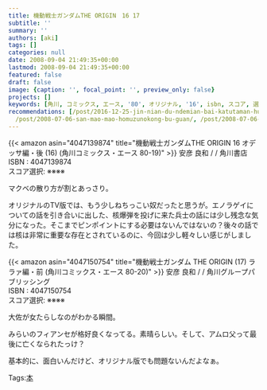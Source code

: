 ```yaml
---
title: 機動戦士ガンダムTHE ORIGIN　16 17
subtitle: ''
summary: ''
authors: [aki]
tags: []
categories: null
date: 2008-09-04 21:49:35+00:00
lastmod: 2008-09-04 21:49:35+00:00
featured: false
draft: false
image: {caption: '', focal_point: '', preview_only: false}
projects: []
keywords: [角川, コミックス, エース, '80', オリジナル, '16', isbn, スコア, 選択, 気分]
recommendations: [/post/2016-12-25-jin-nian-du-ndemian-bai-katutaman-hua-2016nian-bian/,
  /post/2008-07-06-san-mao-mao-homuzunokong-bu-guan/, /post/2008-07-06-nodamekantabire18-20/]
---
```

{{< amazon asin="4047139874" title="機動戦士ガンダムTHE ORIGIN 16 オデッサ編・後 (16) (角川コミックス・エース 80-19)" >}}
安彦 良和 / / 角川書店  
ISBN : 4047139874  
スコア選択: ※※※※  
  
マクベの散り方が割とあっさり。  
  
オリジナルのTV版では、もう少しねちっこい奴だったと思うが。エノラゲイについての話を引き合いに出した、核爆弾を投げに来た兵士の話には少し残念な気分になった。そこまでピンポイントにする必要はないんではないの？後々の話では核は非常に重要な存在とされているのに、今回は少し軽々しい感じがしました。  
  
 {{< amazon asin="4047150754" title="機動戦士ガンダム THE ORIGIN (17) ララァ編・前 (角川コミックス・エース 80-20)" >}}
安彦 良和 / / 角川グループパブリッシング  
ISBN : 4047150754  
スコア選択: ※※※※  
  
大佐が女たらしなのがわかる瞬間。  
  
みらいのフィアンセが格好良くなってる。素晴らしい。そして、アムロ父って最後に亡くなられたっけ？  
  
基本的に、面白いんだけど、オリジナル版でも問題ないんだよなぁ。

Tags:[本](http://mrk0369.exblog.jp/tags/%E6%9C%AC/) 

